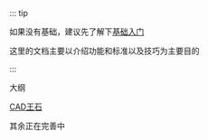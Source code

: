 ::: tip

如果没有基础，建议先了解下[基础入门](https://wd.kodocode.cn/start/%E5%88%9D%E6%AD%A5%E4%BA%86%E8%A7%A3.html)<br>

这里的文档主要以介绍功能和标准以及技巧为主要目的

:::



大纲

<!-- [DS王石](./DS王石.md)-->

[CAD王石](./CAD王石.md)

其余正在完善中